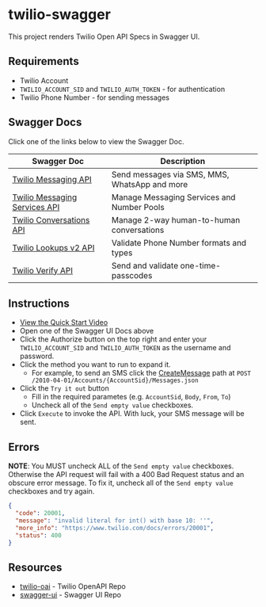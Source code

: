 # twilio-swagger

This project renders Twilio Open API Specs in Swagger UI.

## Requirements

- Twilio Account
- `TWILIO_ACCOUNT_SID` and `TWILIO_AUTH_TOKEN` - for authentication
- Twilio Phone Number - for sending messages

## Swagger Docs

Click one of the links below to view the Swagger Doc.

| Swagger Doc                                                                                  | Description                                   |
| -------------------------------------------------------------------------------------------- | --------------------------------------------- |
| [Twilio Messaging API](https://johnchaffee.wiki/twilio-swagger/messaging/)                   | Send messages via SMS, MMS, WhatsApp and more |
| [Twilio Messaging Services API](https://johnchaffee.wiki/twilio-swagger/messaging-services/) | Manage Messaging Services and Number Pools    |
| [Twilio Conversations API](https://johnchaffee.wiki/twilio-swagger/conversations/)           | Manage 2-way human-to-human conversations     |
| [Twilio Lookups v2 API](https://johnchaffee.wiki/twilio-swagger/lookups/)                     | Validate Phone Number formats and types       |
| [Twilio Verify API](https://johnchaffee.wiki/twilio-swagger/verify/)                         | Send and validate one-time-passcodes          |

## Instructions

- [View the Quick Start Video](http://johnchaffee.wiki/twilio-swagger/swagger.mp4)
- Open one of the Swagger UI Docs above
- Click the Authorize button on the top right and enter your `TWILIO_ACCOUNT_SID` and `TWILIO_AUTH_TOKEN` as the username and password.
- Click the method you want to run to expand it.
  - For example, to send an SMS click the [CreateMessage](https://johnchaffee.wiki/twilio-swagger/messaging/#/default/CreateMessage) path at `POST /2010-04-01/Accounts/{AccountSid}/Messages.json`
- Click the `Try it out` button
  - Fill in the required parametes (e.g. `AccountSid`, `Body`, `From`, `To`)
  - Uncheck all of the `Send empty value` checkboxes.
- Click `Execute` to invoke the API. With luck, your SMS message will be sent.

## Errors

**NOTE**: You MUST uncheck ALL of the `Send empty value` checkboxes. Otherwise the API request will fail with a 400 Bad Request status and an obscure error message. To fix it, uncheck all of the `Send empty value` checkboxes and try again.

```json
{
  "code": 20001,
  "message": "invalid literal for int() with base 10: ''",
  "more_info": "https://www.twilio.com/docs/errors/20001",
  "status": 400
}
```

## Resources

- [twilio-oai](https://github.com/twilio/twilio-oai) - Twilio OpenAPI Repo
- [swagger-ui](https://github.com/swagger-api/swagger-ui) - Swagger UI Repo
